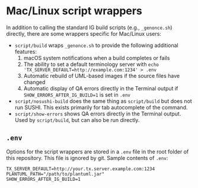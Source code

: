 # Mac/Linux script wrappers

In addition to calling the standard IG build scripts (e.g., `_genonce.sh`) directly, there are some wrappers specific for Mac/Linux users:

- `script/build` wraps `_genonce.sh` to provide the following additional features:
    1. macOS system notifications when a build completes or fails
    2. The ability to set a default terminology server with `echo 'TX_SERVER_DEFAULT=http://example.com:1234' > .env`
    3. Automatic rebuild of UML-based images if the source files have changed
    4. Automatic display of QA errors directly in the Terminal output if `SHOW_ERRORS_AFTER_IG_BUILD=1` is set in `.env`
- `script/nosushi-build` does the same thing as `script/build` but does not run SUSHI. This exists primarily for tab autocomplete of the command.
- `script/show-errors` shows QA errors directly in the Terminal output. Used by `script/build`, but can also be run directly.

## `.env`

Options for the script wrappers are stored in a `.env` file in the root folder of this repository. This file is ignored by git. Sample contents of `.env`:

    TX_SERVER_DEFAULT=http://your.tx.server.example.com:1234
    PLANTUML_PATH="/path/to/plantuml.jar"
    SHOW_ERRORS_AFTER_IG_BUILD=1
